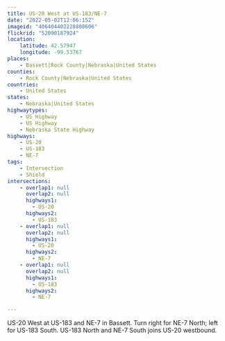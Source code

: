 ```yaml
---
title: US-20 West at US-183/NE-7
date: "2022-05-02T12:06:15Z"
imageid: "406404402228808606"
flickrid: "52090187924"
location:
    latitude: 42.57947
    longitude: -99.53767
places:
    - Bassett|Rock County|Nebraska|United States
counties:
    - Rock County|Nebraska|United States
countries:
    - United States
states:
    - Nebraska|United States
highwaytypes:
    - US Highway
    - US Highway
    - Nebraska State Highway
highways:
    - US-20
    - US-183
    - NE-7
tags:
    - Intersection
    - Shield
intersections:
    - overlap1: null
      overlap2: null
      highways1:
        - US-20
      highways2:
        - US-183
    - overlap1: null
      overlap2: null
      highways1:
        - US-20
      highways2:
        - NE-7
    - overlap1: null
      overlap2: null
      highways1:
        - US-183
      highways2:
        - NE-7

---
```

US-20 West at US-183 and NE-7 in Bassett.  Turn right for NE-7 North; left for US-183 South.  US-183 North and NE-7 South joins US-20 westbound.